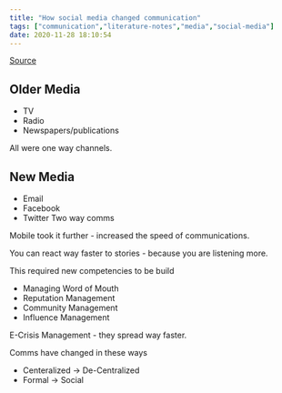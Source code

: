 ```yaml
---
title: "How social media changed communication"
tags: ["communication","literature-notes","media","social-media"]
date: 2020-11-28 18:10:54
---
```


[Source](https://www.youtube.com/watch?v=nC1MK0ICM0w)

## Older Media

- TV
- Radio
- Newspapers/publications

All were one way channels.

## New Media
- Email
- Facebook
- Twitter
Two way comms

Mobile took it further - increased the speed of communications.

You can react way faster to stories - because you are listening more.

This required new competencies to be build
- Managing Word of Mouth 
- Reputation Management
- Community Management
- Influence Management

E-Crisis Management - they spread way faster.

Comms have changed in these ways
- Centeralized -> De-Centralized
- Formal -> Social

